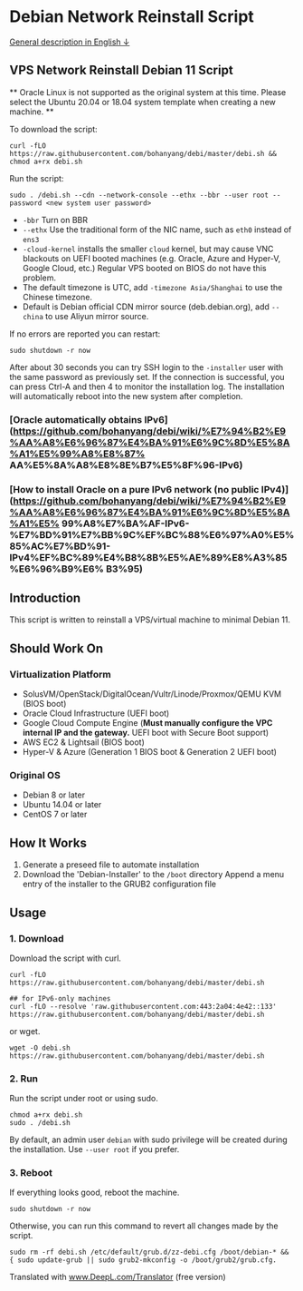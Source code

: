 # Debian Network Reinstall Script

[General description in English ↓](#introduction)

## VPS Network Reinstall Debian 11 Script

** Oracle Linux is not supported as the original system at this time. Please select the Ubuntu 20.04 or 18.04 system template when creating a new machine. **

To download the script:

```
curl -fLO https://raw.githubusercontent.com/bohanyang/debi/master/debi.sh && chmod a+rx debi.sh
```

Run the script:

```
sudo . /debi.sh --cdn --network-console --ethx --bbr --user root --password <new system user password>
```

* ``-bbr`` Turn on BBR
* `--ethx` Use the traditional form of the NIC name, such as `eth0` instead of `ens3`
* `-cloud-kernel` installs the smaller `cloud` kernel, but may cause VNC blackouts on UEFI booted machines (e.g. Oracle, Azure and Hyper-V, Google Cloud, etc.) Regular VPS booted on BIOS do not have this problem.
* The default timezone is UTC, add `-timezone Asia/Shanghai` to use the Chinese timezone.
* Default is Debian official CDN mirror source (deb.debian.org), add `--china` to use Aliyun mirror source.

If no errors are reported you can restart:

```
sudo shutdown -r now
```

After about 30 seconds you can try SSH login to the `-installer` user with the same password as previously set. If the connection is successful, you can press Ctrl-A and then 4 to monitor the installation log. The installation will automatically reboot into the new system after completion.


### [Oracle automatically obtains IPv6](https://github.com/bohanyang/debi/wiki/%E7%94%B2%E9%AA%A8%E6%96%87%E4%BA%91%E6%9C%8D%E5%8A%A1%E5%99%A8%E8%87% AA%E5%8A%A8%E8%8E%B7%E5%8F%96-IPv6)
### [How to install Oracle on a pure IPv6 network (no public IPv4)](https://github.com/bohanyang/debi/wiki/%E7%94%B2%E9%AA%A8%E6%96%87%E4%BA%91%E6%9C%8D%E5%8A%A1%E5% 99%A8%E7%BA%AF-IPv6-%E7%BD%91%E7%BB%9C%EF%BC%88%E6%97%A0%E5%85%AC%E7%BD%91-IPv4%EF%BC%89%E4%B8%8B%E5%AE%89%E8%A3%85%E6%96%B9%E6% B3%95)

## Introduction

This script is written to reinstall a VPS/virtual machine to minimal Debian 11.

## Should Work On

### Virtualization Platform

 * SolusVM/OpenStack/DigitalOcean/Vultr/Linode/Proxmox/QEMU KVM (BIOS boot)
 * Oracle Cloud Infrastructure (UEFI boot)
 * Google Cloud Compute Engine (**Must manually configure the VPC internal IP and the gateway.** UEFI boot with Secure Boot support)
 * AWS EC2 & Lightsail (BIOS boot)
 * Hyper-V & Azure (Generation 1 BIOS boot & Generation 2 UEFI boot)

### Original OS

 * Debian 8 or later
 * Ubuntu 14.04 or later
 * CentOS 7 or later

## How It Works

1. Generate a preseed file to automate installation
2. Download the 'Debian-Installer' to the `/boot` directory
Append a menu entry of the installer to the GRUB2 configuration file

## Usage

### 1. Download

Download the script with curl.

    curl -fLO https://raw.githubusercontent.com/bohanyang/debi/master/debi.sh
    
    ## for IPv6-only machines
    curl -fLO --resolve 'raw.githubusercontent.com:443:2a04:4e42::133' https://raw.githubusercontent.com/bohanyang/debi/master/debi.sh

or wget.

    wget -O debi.sh https://raw.githubusercontent.com/bohanyang/debi/master/debi.sh

### 2. Run

Run the script under root or using sudo.

    chmod a+rx debi.sh
    sudo . /debi.sh

By default, an admin user `debian` with sudo privilege will be created during the installation. Use `--user root` if you prefer.

### 3. Reboot

If everything looks good, reboot the machine.

    sudo shutdown -r now

Otherwise, you can run this command to revert all changes made by the script.

    sudo rm -rf debi.sh /etc/default/grub.d/zz-debi.cfg /boot/debian-* && { sudo update-grub || sudo grub2-mkconfig -o /boot/grub2/grub.cfg. 

Translated with www.DeepL.com/Translator (free version)
